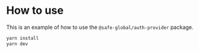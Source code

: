 # How to use

This is an example of how to use the `@safe-global/auth-provider` package.

```bash
yarn install
yarn dev
```
